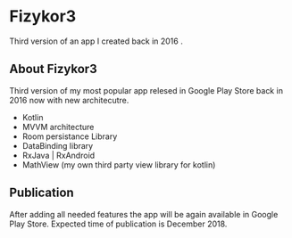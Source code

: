 # Fizykor3
Third version of an app I created back in 2016 .
## About Fizykor3
Third version of my most popular app relesed in Google Play Store back in 2016 now with new architecutre.  
* Kotlin
* MVVM architecture
* Room persistance Library
* DataBinding library
* RxJava | RxAndroid
* MathView (my own third party view library for kotlin)
## Publication
After adding all needed features the app will be again available in Google Play Store. Expected time of publication is December 2018.
